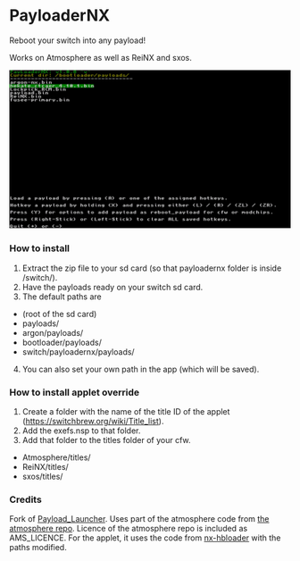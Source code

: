 # PayloaderNX
Reboot your switch into any payload!

Works on Atmosphere as well as ReiNX and sxos.

![Img](screenshot.jpg)

### How to install
1. Extract the zip file to your sd card (so that payloadernx folder is inside /switch/).
2. Have the payloads ready on your switch sd card.
3. The default paths are
 - (root of the sd card)
 - payloads/
 - argon/payloads/
 - bootloader/payloads/
 - switch/payloadernx/payloads/
4. You can also set your own path in the app (which will be saved).

### How to install applet override
1. Create a folder with the name of the title ID of the applet (https://switchbrew.org/wiki/Title_list).
2. Add the exefs.nsp to that folder.
3. Add that folder to the titles folder of your cfw.
 - Atmosphere/titles/
 - ReiNX/titles/
 - sxos/titles/

### Credits

Fork of [Payload_Launcher](https://github.com/suchmememanyskill/Payload_Launcher).
Uses part of the atmosphere code from [the atmosphere repo](https://github.com/Atmosphere-NX/Atmosphere/blob/master/troposphere/reboot_to_payload/source/main.c). Licence of the atmosphere repo is included as AMS_LICENCE.
For the applet, it uses the code from [nx-hbloader](https://github.com/switchbrew/nx-hbloader) with the paths modified.